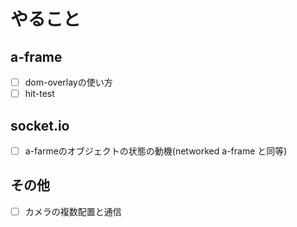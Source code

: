 # やること

## a-frame
- [ ] dom-overlayの使い方
- [ ]  hit-test

## socket.io 
- [ ] a-farmeのオブジェクトの状態の動機(networked a-frame と同等)

## その他
- [ ] カメラの複数配置と通信
